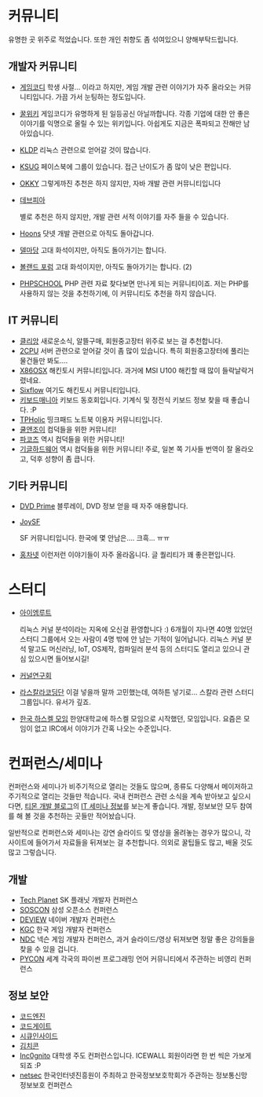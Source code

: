# 커뮤니티

유명한 곳 위주로 적었습니다. 또한 개인 취향도 좀 섞여있으니 양해부탁드립니다.

## 개발자 커뮤니티

- [게임코디](http://www.gamecodi.com/)
  학생 사절… 이라고 하지만, 게임 개발 관련 이야기가 자주 올라오는 커뮤니티입니다. 가끔 가서 눈팅하는 정도입니다.

- [꿀위키](http://www.gamecodi.com/ggulwiki_2nd_teaser/)
  게임코디가 유명하게 된 일등공신 아닐까합니다. 각종 기업에 대한 안 좋은 이야기를 익명으로 올릴 수 있는 위키입니다. 아쉽게도 지금은 폭파되고 잔해만 남아있습니다.

- [KLDP](https://kldp.org/)
  리눅스 관련으로 얻어갈 것이 많습니다.

- [KSUG](http://www.ksug.org/)
  페이스북에 그룹이 있습니다. 접근 난이도가 좀 많이 낮은 편입니다.

- [OKKY](http://okky.kr/)
  그렇게까진 추천은 하지 않지만, 자바 개발 관련 커뮤니티입니다

- [데브피아](http://www.devpia.com/)

  별로 추천은 하지 않지만, 개발 관련 서적 이야기를 자주 들을 수 있습니다.

- [Hoons](http://www.hoons.net/)
  닷넷 개발 관련으로 아직도 돌아갑니다.

- [델마당](https://www.delmadang.com/)
  고대 화석이지만, 아직도 돌아가기는 합니다.

- [볼랜드 포럼](http://borlandforum.com/)
  고대 화석이지만, 아직도 돌아가기는 합니다. (2)

- [PHPSCHOOL](http://www.phpschool.com/)
  PHP 관련 자료 찾다보면 만나게 되는 커뮤니티이죠. 저는 PHP를 사용하지 않는 것을 추천하기에, 이 커뮤니티도 추천을 하지 않습니다.

## IT 커뮤니티

- [클리앙](http://www.clien.net/)
  새로운소식, 알뜰구매, 회원중고장터 위주로 보는 걸 추천합니다.
- [2CPU](http://2cpu.co.kr/)
  서버 관련으로 얻어갈 것이 좀 많이 있습니다. 특히 회원중고장터에 풀리는 물건들만 봐도….
- [X86OSX](http://x86osx.com/)
  해킨토시 커뮤니티입니다. 과거에 MSI U100 해킨할 때 많이 들락날락거렸네요.
- [Sixflow](http://sixflow.net/)
  여기도 해킨토시 커뮤니티입니다.
- [키보드매니아](http://www.kbdmania.net/)
  키보드 동호회입니다. 기계식 및 정전식 키보드 정보 찾을 때 좋습니다. :P
- [TPHolic](http://tpholic.com/)
  띵크패드 노트북 이용자 커뮤니티입니다. 
- [쿨앤조이](http://www.coolenjoy.net/)
  컴덕들을 위한 커뮤니티!
- [파코즈](http://www.parkoz.com/)
  역시 컴덕들을 위한 커뮤니티!
- [기글하드웨어](https://gigglehd.com/gg/)
  역시 컴덕들을 위한 커뮤니티! 주로, 일본 쪽 기사들 번역이 잘 올라오고, 덕후 성향이 좀 큽니다.
  ​

## 기타 커뮤니티

- [DVD Prime](http://dvdprime.donga.com/)
  블루레이, DVD 정보 얻을 때 자주 애용합니다.

- [JoySF](http://www.joysf.com/)

  SF 커뮤니티입니다. 한국에 몇 안남은…. 크흑… ㅠㅠ

- [홍차넷](http://redtea.kr/)
  이런저런 이야기들이 자주 올라옵니다. 글 퀄리티가 꽤 좋은편입니다.

# 스터디

- [아이엠루트](http://www.iamroot.org/)

  리눅스 커널 분석이라는 지옥에 오신걸 환영합니다 :) 6개월이 지나면 40명 있었던 스터디 그룹에서 오는 사람이 4명 밖에 안 남는 기적이 일어납니다. 리눅스 커널 분석 말고도 머신러닝, IoT, OS제작, 컴파일러 분석 등의 스터디도 열리고 있으니 관심 있으시면 들어보시길!

- [커널연구회](http://www.kernel.bz/)

- [라스칼라코딩단](https://groups.google.com/forum/#!forum/scala-korea)
  이걸 넣을까 말까 고민했는데, 여하튼 넣기로… 스칼라 관련 스터디 그룹입니다. 유서가 깊죠.

- [한국 하스켈 모임](https://haskell.kr/)
  한양대학교에 하스켈 모임으로 시작했던, 모임입니다. 요즘은 모임이 없고 IRC에서 이야기가 간혹 나오는 수준입니다.

# 컨퍼런스/세미나

컨퍼런스와 세미나가 비주기적으로 열리는 것들도 많으며, 종류도 다양해서 메이저하고 주기적으로 열리는 것들만 적습니다. 국내 컨퍼런스 관련 소식을 계속 받아보고 싶으시다면, [티몬 개발 블로그](http://tmondev.blog.me/)의 [IT 세미나 정보](http://blog.naver.com/PostList.nhn?blogId=tmondev&from=postList&categoryNo=18)를 보는게 좋습니다. 개발, 정보보안 모두 참여를 해 볼 것을 추천하는 곳들만 적어놨습니다.

일반적으로 컨퍼런스와 세미나는 강연 슬라이드 및 영상을 올려놓는 경우가 많으니, 각 사이트에 들어가서 자료들을 뒤져보는 걸 추천합니다. 의외로 꿀팁들도 많고, 배울 것도 많고 그렇습니다.

## 개발

- [Tech Planet](http://techplanet.skplanet.com/)
  SK 플래닛 개발자 컨퍼런스
- [SOSCON](http://www.soscon.net/)
  삼성 오픈소스 컨퍼런스
- [DEVIEW](http://deview.kr/)
  네이버 개발자 컨퍼런스
- [KGC](http://www.kgconf.com/)
  한국 게임 개발자 컨퍼런스
- [NDC](https://ndc.nexon.com/)
  넥슨 게임 개발자 컨퍼런스, 과거 슬라이드/영상 뒤져보면 정말 좋은 강의들을 찾을 수 있을 겁니다.
- [PYCON](https://www.pycon.kr/)
  세계 각국의 파이썬 프로그래밍 언어 커뮤니티에서 주관하는 비영리 컨퍼런스

## 정보 보안

- [코드엔진](http://www.codeengn.com/)
- [코드게이트](http://www.codegate.org/)
- [시큐인사이드](http://secuinside.com/)
- [김치콘](https://kimchicon.org/)
- [Inc0gnito](http://inc0gnito.com/)
  대학생 주도 컨퍼런스입니다. ICEWALL 회원이라면 한 번 씩은 가보게 되죠 :P
- [netsec](http://www.netsec-kr.or.kr/)
  한국인터넷진흥원이 주최하고 한국정보보호학회가 주관하는 정보통신망 정보보호 컨퍼런스

